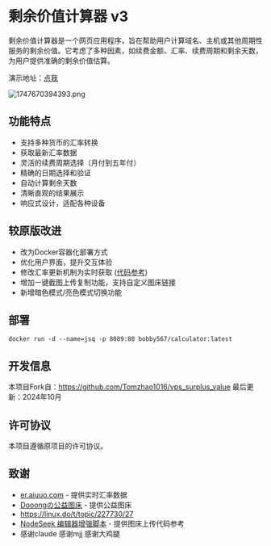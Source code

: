 # 剩余价值计算器 v3

剩余价值计算器是一个网页应用程序，旨在帮助用户计算域名、主机或其他周期性服务的剩余价值。它考虑了多种因素，如续费金额、汇率、续费周期和剩余天数，为用户提供准确的剩余价值估算。

演示地址：[点我](https://jsq.666831.xyz/)

![1747670394393.png](https://image.dooo.ng/c/2025/05/19/682b557c1843c.webp)

## 功能特点

- 支持多种货币的汇率转换
- 获取最新汇率数据
- 灵活的续费周期选择（月付到五年付）
- 精确的日期选择和验证
- 自动计算剩余天数
- 清晰直观的结果展示
- 响应式设计，适配各种设备


## 较原版改进

- 改为Docker容器化部署方式
- 优化用户界面，提升交互体验
- 修改汇率更新机制为实时获取 ([代码参考](https://linux.do/t/topic/227730/26))
- 增加一键截图上传复制功能，支持自定义图床链接
- 新增暗色模式/亮色模式切换功能


## 部署
```
docker run -d --name=jsq -p 8089:80 bobby567/calculator:latest
```

## 开发信息

本项目Fork自：https://github.com/Tomzhao1016/vps_surplus_value
最后更新：2024年10月

## 许可协议
本项目遵循原项目的许可协议。

## 致谢
- [er.aiuuo.com](https://er.aiuuo.com) - 提供实时汇率数据
- [Dooongの公益图床](https://www.nodeseek.com/post-43196-1) - 提供公益图床
- https://linux.do/t/topic/227730/27
- [NodeSeek 编辑器增强脚本](https://www.nodeseek.com/post-74493-1) - 提供图床上传代码参考
- 感谢claude 感谢mjj 感谢大鸡腿
